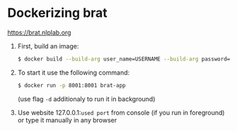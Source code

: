 # Dockerizing brat 
https://brat.nlplab.org

1) First, build an image: 
    ```sh
    $ docker build --build-arg user_name=USERNAME --build-arg password=PASSWORD --build-arg admin_email=EMAIL -t brat-app
    ```

2) To start it use the following command:
    ```sh 
    $ docker run -p 8001:8001 brat-app
    ``` 
    (use flag ```-d``` additionaly to run it in background)

3) Use website 127.0.0.1:```used port``` from console (if you run in foreground) or type it manually in any browser
